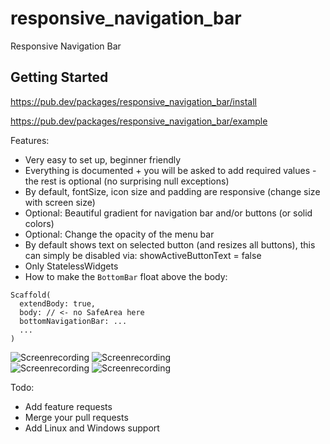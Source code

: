 # responsive_navigation_bar

Responsive Navigation Bar

## Getting Started

https://pub.dev/packages/responsive_navigation_bar/install

https://pub.dev/packages/responsive_navigation_bar/example

Features:

* Very easy to set up, beginner friendly
* Everything is documented + you will be asked to add required values - the rest is optional (no surprising null exceptions)
* By default, fontSize, icon size and padding are responsive (change size with screen size)
* Optional: Beautiful gradient for navigation bar and/or buttons (or solid colors)
* Optional: Change the opacity of the menu bar
* By default shows text on selected button (and resizes all buttons), this can simply be disabled via: showActiveButtonText = false
* Only StatelessWidgets
* How to make the `BottomBar` float above the body:
```
Scaffold(
  extendBody: true,
  body: // <- no SafeArea here
  bottomNavigationBar: ...
  ...
)
```

![Screenrecording](https://raw.githubusercontent.com/nohli/navigation_bar/master/example/assets/darkmode-with-text.gif)
![Screenrecording](https://raw.githubusercontent.com/nohli/navigation_bar/master/example/assets/darkmode-without-text.gif)
\
![Screenrecording](https://raw.githubusercontent.com/nohli/navigation_bar/master/example/assets/lightmode-with-text.gif)
![Screenrecording](https://raw.githubusercontent.com/nohli/navigation_bar/master/example/assets/lightmode-without-text.gif)

Todo:

* Add feature requests
* Merge your pull requests
* Add Linux and Windows support